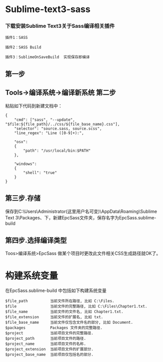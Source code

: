 Sublime-text3-sass
====================================

### 下载安装Sublime Text3关于Sass编译相关插件
    插件1：SASS

    插件2：SASS Build

    插件3：SublimeOnSaveBuild  实现保存即编译


第一步
-----------------------------------
Tools->编译系统->编译新系统
第二步
-----------------------------------
粘贴如下代码到新建文档中：

    {
        "cmd": ["sass", "--update", "$file:${file_path}/../css/${file_base_name}.css"],
        "selector": "source.sass, source.scss",
        "line_regex": "Line ([0-9]+):",

        "osx":
        {
            "path": "/usr/local/bin:$PATH"
        },

        "windows":
        {
            "shell": "true"
        }
    }

第三步.存储
---------------------------------------
保存到C:\Users\Administrator(这里用户名可变)\AppData\Roaming\Sublime Text 3\Packages、下，新建EpcSass文件夹，保存名字为EpcSass.sublime-build

第四步.选择编译类型
---------------------------------------
Toos>编译系统>EpcSass
做某个项目时更改此文件相关CSS生成路径就OK了。


构建系统变量
=======================================
在EpcSass.sublime-build 中包括如下构建系统变量

    $file_path          当前文件所在路径, 比如 C:\Files.
    $file               当前文件的完整路径, 比如 C:\Files\Chapter1.txt.
    $file_name          当前文件的文件名, 比如 Chapter1.txt.
    $file_extension     当前文件的扩展名, 比如 txt.
    $file_base_name     当前文件仅包含文件名的部分, 比如 Document.
    $packages           Packages 文件夹的完整路径.
    $project            当前项目文件的完整路径.
    $project_path       当前项目文件的路径.
    $project_name       当前项目文件的名称.
    $project_extension  当前项目文件的扩展部分.
    $project_base_name  当前项目仅包括名的部分.